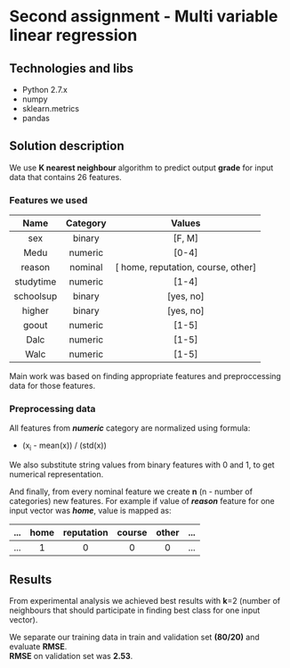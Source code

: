 # Second assignment - Multi variable linear regression

## Technologies and libs
- Python 2.7.x
- numpy
- sklearn.metrics
- pandas

## Solution description
  We use **K nearest neighbour** algorithm to predict output **grade** for input data
  that contains 26 features.
  
### Features we used

  | Name       | Category   | Values                             |
  |:----------:|:----------:|:----------------------------------:|
  | sex        | binary     | [F, M]                             | 
  | Medu       | numeric    | [0-4]                              |
  | reason     | nominal    | [ home, reputation, course, other] |
  | studytime  | numeric    | [1-4]                              |
  | schoolsup  | binary     | [yes, no]                          |
  | higher     | binary     | [yes, no]                          |
  | goout      | numeric    | [1-5]                              |
  | Dalc       | numeric    | [1-5]                              |
  | Walc       | numeric    | [1-5]                              |

  Main work was based on finding appropriate features and preproccessing data for those features.

### Preprocessing data

  All features from ***numeric*** category are normalized using formula:  
  * (x<sub>i</sub> - mean(x)) / (std(x))
  
  We also substitute string values from binary features with 0 and 1, to get numerical representation.  
  
  And finally, from every nominal feature we create **n** (n - number of categories) new features. 
  For example if value of ***reason*** feature for one input vector was ***home***, value is mapped as:
   
  |  ...  |  home   |  reputation  |  course  |  other  |  ... |
  |:-----:|:-------:|:------------:|:--------:|:-------:|:----:|
  |  ...  |    1    |       0      |     0    |    0    |  ... |
  
## Results
  From experimental analysis we achieved best results with **k**=2 (number of neighbours that
  should participate in finding best class for one input vector).
  
  We separate our training data in train and validation set **(80/20)** and evaluate **RMSE**.  
   **RMSE** on validation set was **2.53**. 
